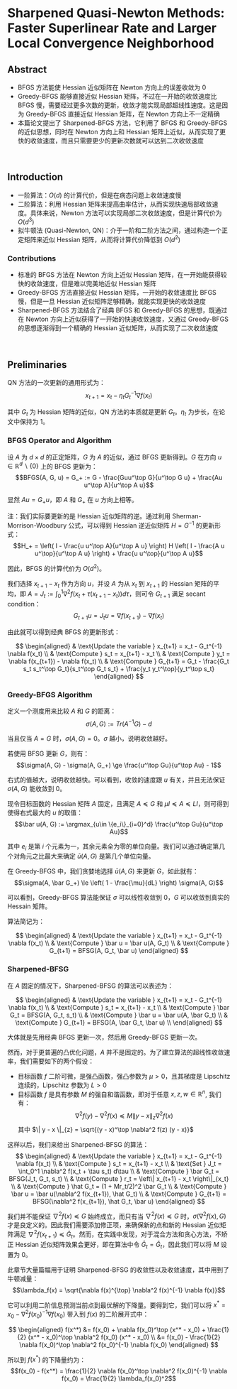 
# Sharpened Quasi-Newton Methods: Faster Superlinear Rate and Larger Local Convergence Neighborhood
## Abstract
- BFGS 方法能使 Hessian 近似矩阵在 Newton 方向上的误差收敛为 0
- Greedy-BFGS 能够直接近似 Hessian 矩阵，不过在一开始的收敛速度比 BFGS 慢，需要经过更多次数的更新，收敛才能实现局部超线性速度。这是因为 Greedy-BFGS 直接近似 Hessian 矩阵，在 Newton 方向上不一定精确
- 本篇论文提出了 Sharpened-BFGS 方法，它利用了 BFGS 和 Greedy-BFGS 的近似思想，同时在 Newton 方向上和 Hessian 矩阵上近似，从而实现了更快的收敛速度，而且只需要更少的更新次数就可以达到二次收敛速度





<br>

## Introduction
- 一阶算法：$O(d)$ 的计算代价，但是在病态问题上收敛速度慢
- 二阶算法：利用 Hessian 矩阵来提高曲率估计，从而实现快速局部收敛速度。具体来说，Newton 方法可以实现局部二次收敛速度，但是计算代价为 $O(d^3)$
- 拟牛顿法 (Quasi-Newton, QN)：介于一阶和二阶方法之间，通过构造一个正定矩阵来近似 Hessian 矩阵，从而将计算代价降低到 $O(d^2)$

### Contributions
- 标准的 BFGS 方法在 Newton 方向上近似 Hessian 矩阵，在一开始能获得较快的收敛速度，但是难以完美地近似 Hessian 矩阵
- Greedy-BFGS 方法直接近似 Hessian 矩阵，一开始的收敛速度比 BFGS 慢，但是一旦 Hessian 近似矩阵足够精确，就能实现更快的收敛速度
- Sharpened-BFGS 方法结合了经典 BFGS 和 Greedy-BFGS 的思想，既通过在 Newton 方向上近似获得了一开始的快速收敛速度，又通过 Greedy-BFGS 的思想逐渐得到一个精确的 Hessian 近似矩阵，从而实现了二次收敛速度





<br>

## Preliminaries
QN 方法的一次更新的通用形式为： $$x_{t+1} = x_t - \eta_t G_t^{-1} \nabla f(x_t)$$

其中 $G_t$ 为 Hessian 矩阵的近似，QN 方法的本质就是更新 $G_t$。$\eta_t$ 为步长，在论文中保持为 1。

### BFGS Operator and Algorithm
设 $A$ 为 $d\times d$ 的正定矩阵，$G$ 为 $A$ 的近似，通过 BFGS 更新得到。$G$ 在方向 $u\in \mathbb{R}^d\backslash\{0\}$ 上的 BFGS 更新为：$$BFGS(A, G, u) = G_+ := G - \frac{Guu^\top G}{u^\top G u} + \frac{Au u^\top A}{u^\top A u}$$

显然 $Au = G_+u$，即 $A$ 和 $G_+$ 在 $u$ 方向上相等。

注：我们实际要更新的是 Hessian 近似矩阵的逆。通过利用 Sherman-Morrison-Woodbury 公式，可以得到 Hessian 逆近似矩阵 $H = G^{−1}$ 的更新形式：$$H_+ = \left( I - \frac{u u^\top A}{u^\top A u} \right) H \left( I - \frac{A u u^\top}{u^\top A u} \right) + \frac{u u^\top}{u^\top A u}$$

因此，BFGS 的计算代价为 $O(d^2)$。

我们选择 $x_{t+1} - x_t$ 作为方向 $u$，并设 $A$ 为从 $x_t$ 到 $x_{t+1}$ 的 Hessian 矩阵的平均，即 $A = J_t := \int_0^1 \nabla^2 f(x_t + \tau(x_{t+1} - x_t)) d\tau$，则可令 $G_{t+1}$ 满足 secant condition： $$G_{t+1}u = J_tu = \nabla f(x_{t+1}) - \nabla f(x_t)$$

由此就可以得到经典 BFGS 的更新形式：

$$
\begin{aligned}
  & \text{Update the variable } x_{t+1} = x_t - G_t^{-1} \nabla f(x_t) \\
  & \text{Compute } s_t = x_{t+1} - x_t \\
  & \text{Compute } y_t = \nabla f(x_{t+1}) - \nabla f(x_t) \\
  & \text{Compute } G_{t+1} = G_t - \frac{G_t s_t s_t^\top G_t}{s_t^\top G_t s_t} + \frac{y_t y_t^\top}{y_t^\top s_t}
\end{aligned}
$$

### Greedy-BFGS Algorithm
定义一个测度用来比较 $A$ 和 $G$ 的距离：$$\sigma(A, G) := Tr(A^{-1}G) - d$$

当且仅当 $A = G$ 时，$\sigma(A, G) = 0$。$\sigma$ 越小，说明收敛越好。

若使用 BFSG 更新 $G$，则有：$$\sigma(A, G) - \sigma(A, G_+) \ge \frac{u^\top Gu}{u^\top Au} - 1$$

右式的值越大，说明收敛越快。可以看到，收敛的速度跟 $u$ 有关，并且无法保证 $\sigma(A, G)$ 能收敛到 0。

现令目标函数的 Hessian 矩阵 $A$ 固定，且满足 $A \preceq G$ 和 $\mu I \preceq A \preceq LI$，则可得到使得右式最大的 $u$ 的取值：$$\bar u(A, G) := \argmax_{u\in \{e_i\}_{i=0}^d} \frac{u^\top Gu}{u^\top Au}$$

其中 $e_i$ 是第 $i$ 个元素为一，其余元素全为零的单位向量。我们可以通过确定第几个对角元之比最大来确定 $\bar{u}(A, G)$ 是第几个单位向量。

在 Greedy-BFGS 中，我们贪婪地选择 $\bar u(A, G)$ 来更新 $G$，如此就有：$$\sigma(A, \bar G_+) \le \left( 1 - \frac{\mu}{dL} \right) \sigma(A, G)$$

可以看到，Greedy-BFGS 算法能保证 $\sigma$ 可以线性收敛到 0，$G$ 可以收敛到真实的 Hessain 矩阵。

算法简记为：

$$
\begin{aligned}
  & \text{Update the variable } x_{t+1} = x_t - G_t^{-1} \nabla f(x_t) \\
  & \text{Compute } \bar u = \bar u(A, G_t) \\
  & \text{Compute } G_{t+1} = BFSG(A, G_t, \bar u)
\end{aligned}
$$

### Sharpened-BFSG
在 $A$ 固定的情况下，Sharpened-BFSG 的算法可以表述为：

$$
\begin{aligned}
  & \text{Update the variable } x_{t+1} = x_t - G_t^{-1} \nabla f(x_t) \\
  & \text{Compute } s_t = x_{t+1} - x_t \\
  & \text{Compute } \bar G_t = BFSG(A, G_t, s_t) \\
  & \text{Compute } \bar u = \bar u(A, \bar G_t) \\
  & \text{Compute } G_{t+1} = BFSG(A, \bar G_t, \bar u) \\
\end{aligned}
$$

大体就是先用经典 BFGS 更新一次，然后用 Greedy-BFGS 更新一次。

然而，对于更普遍的凸优化问题，$A$ 并不是固定的。为了建立算法的超线性收敛速率，我们需要如下的两个假设：
- 目标函数 $f$ 二阶可微，是强凸函数，强凸参数为 $\mu > 0$，且其梯度是 Lipschitz 连续的，Lipschitz 参数为 $L > 0$
- 目标函数 $f$ 是具有参数 $M$ 的强自和谐函数，即对于任意 $x, z, w \in \mathbb{R}^n$, 我们有：$$\nabla^2 f(y) - \nabla^2 f(x) \preceq M\| y - x \|_{z} \nabla^2 f(x)$$ 其中 $\| y - x \|_{z} = \sqrt{(y - x)^\top \nabla^2 f(z) (y - x)}$

这样以后，我们来给出 Sharpened-BFSG 的算法：
$$
\begin{aligned}
  & \text{Update the variable } x_{t+1} = x_t - G_t^{-1} \nabla f(x_t) \\
  & \text{Compute } s_t = x_{t+1} - x_t \\
  & \text{Set } J_t = \int_0^1 \nabla^2 f(x_t + \tau s_t) d\tau \\
  & \text{Compute } \bar G_t = BFSG(J_t, G_t, s_t) \\
  & \text{Compute } r_t = \left\| x_{t+1} - x_t \right\|_{x_t} \\
  & \text{Compute } \hat G_t = (1 + Mr_t/2)^2 \bar G_t \\
  & \text{Compute } \bar u = \bar u(\nabla^2 f(x_{t+1}), \hat G_t) \\
  & \text{Compute } G_{t+1} = BFSG(\nabla^2 f(x_{t+1}), \hat G_t, \bar u) 
\end{aligned}
$$

我们并不能保证 $\nabla^2 f(x) \preceq G$ 始终成立，而只有当 $\nabla^2 f(x) \preceq G$ 时，$\sigma(\nabla^2 f(x), G)$ 才是良定义的。因此我们需要添加修正项，来确保新的点和新的 Hessian 近似矩阵满足 $\nabla^2 f(x_{t+1}) \preceq \bar{G}_t$。然而，在实践中发现，对于混合方法和贪心方法，不矫正 Hessian 近似矩阵效果会更好，即在算法中令 $\hat{G}_t = \bar{G}_t$，因此我们可以将 $M$ 设置为 0。

此章节大量篇幅用于证明 Sharpened-BFSG 的收敛性以及收敛速度，其中用到了牛顿减量： $$\lambda_f(x) = \sqrt{\nabla f(x)^{\top} \nabla^2 f(x)^{-1} \nabla f(x)}$$

它可以利用二阶信息预测当前点到最优解的下降量。要得到它，我们可以将 $x^* = x_0 - \nabla^2 f(x_0)^{-1} \nabla f(x_0)$ 带入到 $f(x)$ 的二阶展开式中：

$$
\begin{aligned}
  f(x^*) &= f(x_0) + \nabla f(x_0)^\top (x^* - x_0) + \frac{1}{2} (x^* - x_0)^\top \nabla^2 f(x_0) (x^* - x_0) \\
  &= f(x_0) - \frac{1}{2} \nabla f(x_0)^\top \nabla^2 f(x_0)^{-1} \nabla f(x_0)
\end{aligned}
$$

所以到 $f(x^*)$ 的下降量约为： $$f(x_0) - f(x^*) = \frac{1}{2} \nabla f(x_0)^\top \nabla^2 f(x_0)^{-1} \nabla f(x_0) = \frac{1}{2} \lambda_f(x_0)^2$$
